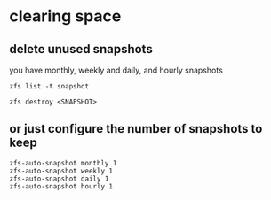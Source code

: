 # clearing space

## delete unused snapshots

you have monthly, weekly and daily, and hourly snapshots

	zfs list -t snapshot

	zfs destroy <SNAPSHOT>
	
## or just configure the number of snapshots to keep

	zfs-auto-snapshot monthly 1
	zfs-auto-snapshot weekly 1
	zfs-auto-snapshot daily 1
	zfs-auto-snapshot hourly 1